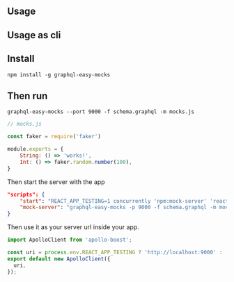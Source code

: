 


## Usage



## Usage as cli

## Install
```
npm install -g graphql-easy-mocks
```

## Then run

`graphql-easy-mocks --port 9000 -f schema.graphql -m mocks.js`

```javascript
// mocks.js

const faker = require('faker')

module.exports = {
    String: () => 'works!',
    Int: () => faker.random.number(100),
}
```
Then start the server with the app
```json
"scripts": {
    "start": "REACT_APP_TESTING=1 concurrently 'npm:mock-server' 'react-scripts start'",
    "mock-server": "graphql-easy-mocks -p 9000 -f schema.graphql -m mocks.js",
}
```
Then use it as your server url inside your app.

```js
import ApolloClient from 'apollo-boost';

const uri = process.env.REACT_APP_TESTING ? 'http://localhost:9000' : 'https://countries.trevorblades.com'
export default new ApolloClient({
  uri,
});
```